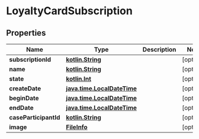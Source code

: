# LoyaltyCardSubscription

## Properties
Name | Type | Description | Notes
------------ | ------------- | ------------- | -------------
**subscriptionId** | [**kotlin.String**](.md) |  |  [optional]
**name** | [**kotlin.String**](.md) |  |  [optional]
**state** | [**kotlin.Int**](.md) |  |  [optional]
**createDate** | [**java.time.LocalDateTime**](java.time.LocalDateTime.md) |  |  [optional]
**beginDate** | [**java.time.LocalDateTime**](java.time.LocalDateTime.md) |  |  [optional]
**endDate** | [**java.time.LocalDateTime**](java.time.LocalDateTime.md) |  |  [optional]
**caseParticipantId** | [**kotlin.String**](.md) |  |  [optional]
**image** | [**FileInfo**](FileInfo.md) |  |  [optional]
